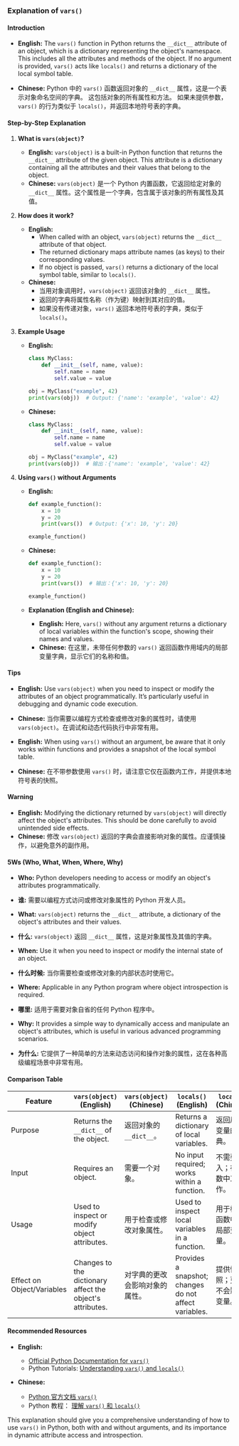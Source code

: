 ### Explanation of `vars()`

#### Introduction

- **English:** The `vars()` function in Python returns the `__dict__` attribute of an object, which is a dictionary representing the object's namespace. This includes all the attributes and methods of the object. If no argument is provided, `vars()` acts like `locals()` and returns a dictionary of the local symbol table.

- **Chinese:** Python 中的 `vars()` 函数返回对象的 `__dict__` 属性，这是一个表示对象命名空间的字典。 这包括对象的所有属性和方法。 如果未提供参数，`vars()` 的行为类似于 `locals()`，并返回本地符号表的字典。

#### Step-by-Step Explanation

1. **What is `vars(object)`?**
   - **English:** `vars(object)` is a built-in Python function that returns the `__dict__` attribute of the given object. This attribute is a dictionary containing all the attributes and their values that belong to the object.
   - **Chinese:** `vars(object)` 是一个 Python 内置函数，它返回给定对象的 `__dict__` 属性。这个属性是一个字典，包含属于该对象的所有属性及其值。

2. **How does it work?**
   - **English:** 
     - When called with an object, `vars(object)` returns the `__dict__` attribute of that object.
     - The returned dictionary maps attribute names (as keys) to their corresponding values.
     - If no object is passed, `vars()` returns a dictionary of the local symbol table, similar to `locals()`.
   - **Chinese:** 
     - 当用对象调用时，`vars(object)` 返回该对象的 `__dict__` 属性。
     - 返回的字典将属性名称（作为键）映射到其对应的值。
     - 如果没有传递对象，`vars()` 返回本地符号表的字典，类似于 `locals()`。

3. **Example Usage**
   - **English:** 
     ```python
     class MyClass:
         def __init__(self, name, value):
             self.name = name
             self.value = value

     obj = MyClass("example", 42)
     print(vars(obj))  # Output: {'name': 'example', 'value': 42}
     ```
   - **Chinese:** 
     ```python
     class MyClass:
         def __init__(self, name, value):
             self.name = name
             self.value = value

     obj = MyClass("example", 42)
     print(vars(obj))  # 输出：{'name': 'example', 'value': 42}
     ```

4. **Using `vars()` without Arguments**
   - **English:** 
     ```python
     def example_function():
         x = 10
         y = 20
         print(vars())  # Output: {'x': 10, 'y': 20}

     example_function()
     ```
   - **Chinese:** 
     ```python
     def example_function():
         x = 10
         y = 20
         print(vars())  # 输出：{'x': 10, 'y': 20}

     example_function()
     ```

   - **Explanation (English and Chinese):**
     - **English:** Here, `vars()` without any argument returns a dictionary of local variables within the function's scope, showing their names and values.
     - **Chinese:** 在这里，未带任何参数的 `vars()` 返回函数作用域内的局部变量字典，显示它们的名称和值。

#### Tips

- **English:** Use `vars(object)` when you need to inspect or modify the attributes of an object programmatically. It’s particularly useful in debugging and dynamic code execution.
- **Chinese:** 当你需要以编程方式检查或修改对象的属性时，请使用 `vars(object)`。在调试和动态代码执行中非常有用。

- **English:** When using `vars()` without an argument, be aware that it only works within functions and provides a snapshot of the local symbol table.
- **Chinese:** 在不带参数使用 `vars()` 时，请注意它仅在函数内工作，并提供本地符号表的快照。

#### Warning

- **English:** Modifying the dictionary returned by `vars(object)` will directly affect the object's attributes. This should be done carefully to avoid unintended side effects.
- **Chinese:** 修改 `vars(object)` 返回的字典会直接影响对象的属性。应谨慎操作，以避免意外的副作用。

#### 5Ws (Who, What, When, Where, Why)

- **Who:** Python developers needing to access or modify an object's attributes programmatically.
- **谁:** 需要以编程方式访问或修改对象属性的 Python 开发人员。

- **What:** `vars(object)` returns the `__dict__` attribute, a dictionary of the object's attributes and their values.
- **什么:** `vars(object)` 返回 `__dict__` 属性，这是对象属性及其值的字典。

- **When:** Use it when you need to inspect or modify the internal state of an object.
- **什么时候:** 当你需要检查或修改对象的内部状态时使用它。

- **Where:** Applicable in any Python program where object introspection is required.
- **哪里:** 适用于需要对象自省的任何 Python 程序中。

- **Why:** It provides a simple way to dynamically access and manipulate an object's attributes, which is useful in various advanced programming scenarios.
- **为什么:** 它提供了一种简单的方法来动态访问和操作对象的属性，这在各种高级编程场景中非常有用。

#### Comparison Table

| Feature                    | `vars(object)` (English)               | `vars(object)` (Chinese)               | `locals()` (English)                   | `locals()` (Chinese)                   |
|----------------------------|----------------------------------------|----------------------------------------|----------------------------------------|----------------------------------------|
| Purpose                    | Returns the `__dict__` of the object.  | 返回对象的 `__dict__`。                   | Returns a dictionary of local variables. | 返回局部变量的字典。                     |
| Input                      | Requires an object.                    | 需要一个对象。                            | No input required; works within a function. | 不需要输入；在函数中工作。                |
| Usage                      | Used to inspect or modify object attributes. | 用于检查或修改对象属性。                    | Used to inspect local variables in a function. | 用于检查函数中的局部变量。               |
| Effect on Object/Variables | Changes to the dictionary affect the object's attributes. | 对字典的更改会影响对象的属性。              | Provides a snapshot; changes do not affect variables. | 提供快照；更改不会影响变量。              |

#### Recommended Resources

- **English:** 
  - [Official Python Documentation for `vars()`](https://docs.python.org/3/library/functions.html#vars)
  - Python Tutorials: [Understanding `vars()` and `locals()`](https://realpython.com/python-vars-locals/)
  
- **Chinese:** 
  - [Python 官方文档 `vars()`](https://docs.python.org/zh-cn/3/library/functions.html#vars)
  - Python 教程： [理解 `vars()` 和 `locals()`](https://realpython.com/python-vars-locals/)

This explanation should give you a comprehensive understanding of how to use `vars()` in Python, both with and without arguments, and its importance in dynamic attribute access and introspection.
